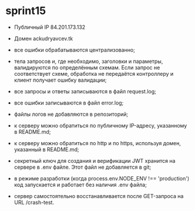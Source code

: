# sprint15

* Публичный IP 84.201.173.132
* Домен ackudryavcev.tk

* все ошибки обрабатываются централизованно;
* тела запросов и, где необходимо, заголовки и параметры, валидируются по определённым схемам. Если запрос не соответствует схеме, обработка не передаётся контроллеру и клиент получает ошибку валидации;
* все запросы и ответы записываются в файл request.log;
* все ошибки записываются в файл error.log;
* файлы логов не добавляются в репозиторий;
* к серверу можно обратиться по публичному IP-адресу, указанному в README.md;
* к серверу можно обратиться по http и по https, используя домен, указанный в README.md;
* секретный ключ для создания и верификации JWT хранится на сервере в .env файле. Этот файл не добавляется в git;
* в режиме разработки (когда process.env.NODE_ENV !== 'production') код запускается и работает без наличия .env файла;
* сервер самостоятельно восстанавливается после GET-запроса на URL /crash-test.
